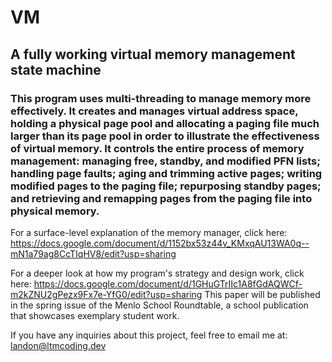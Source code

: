 # VM
## A fully working virtual memory management state machine
### This program uses multi-threading to manage memory more effectively. It creates and manages virtual address space, holding a physical page pool and allocating a paging file much larger than its page pool in order to illustrate the effectiveness of virtual memory. It controls the entire process of memory management: managing free, standby, and modified PFN lists; handling page faults; aging and trimming active pages; writing modified pages to the paging file; repurposing standby pages; and retrieving and remapping pages from the paging file into physical memory.

For a surface-level explanation of the memory manager, click here: https://docs.google.com/document/d/1152bx53z44v_KMxqAU13WA0q--mN1a79ag8CcTIqHV8/edit?usp=sharing

For a deeper look at how my program's strategy and design work, click here: https://docs.google.com/document/d/1GHuGTrIIc1A8fGdAQWCf-m2kZNU2gPezx9Fx7e-YfG0/edit?usp=sharing
This paper will be published in the spring issue of the Menlo School Roundtable, a school publication that showcases exemplary student work.

If you have any inquiries about this project, feel free to email me at: landon@ltmcoding.dev
